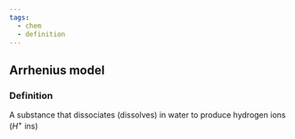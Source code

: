 ```yaml
---
tags:
  - chem
  - definition
---
```


## Arrhenius model
### Definition
A substance that dissociates (dissolves) in water to produce hydrogen ions ($H^+$ ins)



